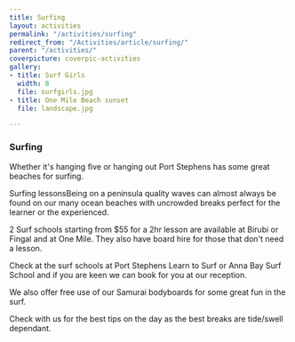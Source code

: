 ```yaml
---
title: Surfing
layout: activities
permalink: "/activities/surfing"
redirect_from: "/Activities/article/surfing/"
parent: "/activities/"
coverpicture: coverpic-activities
gallery:
- title: Surf Girls
  width: 8
  file: surfgirls.jpg
- title: One Mile Beach sunset
  file: landscape.jpg

---
```

### Surfing
Whether it's hanging five or hanging out Port Stephens has some great beaches for surfing.

Surfing lessonsBeing on a peninsula quality waves can almost always be found on our many ocean beaches with uncrowded breaks perfect for the learner or the experienced.

2 Surf schools starting from $55 for a 2hr lesson are available at Birubi or Fingal and at One Mile. They also have board hire for those that don't need a lesson.

Check at the surf schools at Port Stephens Learn to Surf or Anna Bay Surf School and if you are keen we can book for you at our reception.

We also offer free use of our Samurai bodyboards for some great fun in the surf.

Check with us for the best tips on the day as the best breaks are tide/swell dependant.